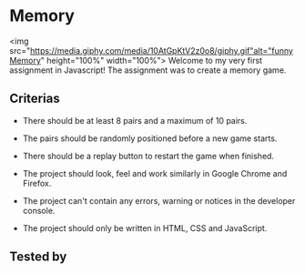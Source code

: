 # Memory
<img src="https://media.giphy.com/media/10AtGpKtV2z0o8/giphy.gif"alt="funnyMemory" height="100%" width="100%">
Welcome to my very first assignment in Javascript! The assignment was to create a memory game.

## Criterias
* There should be at least 8 pairs and a maximum of 10 pairs.

* The pairs should be randomly positioned before a new game starts.

* There should be a replay button to restart the game when finished.

* The project should look, feel and work similarly in Google Chrome and Firefox.

* The project can't contain any errors, warning or notices in the developer console.

* The project should only be written in HTML, CSS and JavaScript.


## Tested by
